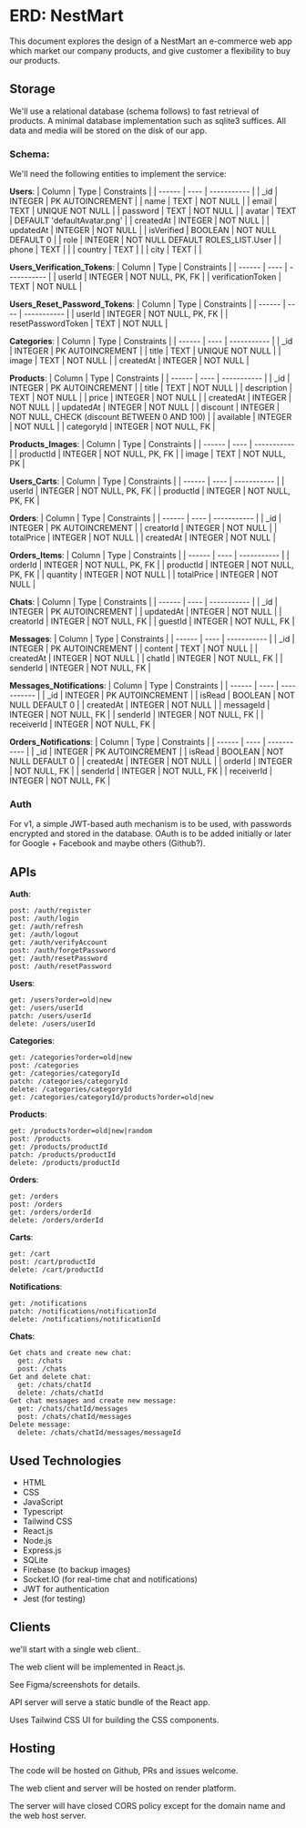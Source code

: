 # ERD: NestMart

This document explores the design of a NestMart an e-commerce web app which market our company products, and give customer a flexibility to buy our products.

## Storage

We'll use a relational database (schema follows) to fast retrieval of products. A minimal database implementation such as sqlite3 suffices. All data and media will be stored on the disk of our app.

### Schema:

We'll need the following entities to implement the service:

**Users**:
| Column | Type | Constraints |
| ------ | ---- | ----------- |
| \_id | INTEGER | PK AUTOINCREMENT |
| name | TEXT | NOT NULL |
| email | TEXT | UNIQUE NOT NULL |
| password | TEXT | NOT NULL |
| avatar | TEXT | DEFAULT 'defaultAvatar.png' |
| createdAt | INTEGER | NOT NULL |
| updatedAt | INTEGER | NOT NULL |
| isVerified | BOOLEAN | NOT NULL DEFAULT 0 |
| role | INTEGER | NOT NULL DEFAULT ROLES_LIST.User |
| phone | TEXT | |
| country | TEXT | |
| city | TEXT | |

**Users_Verification_Tokens**:
| Column | Type | Constraints |
| ------ | ---- | ----------- |
| userId | INTEGER | NOT NULL, PK, FK |
| verificationToken | TEXT | NOT NULL |

**Users_Reset_Password_Tokens**:
| Column | Type | Constraints |
| ------ | ---- | ----------- |
| userId | INTEGER | NOT NULL, PK, FK |
| resetPasswordToken | TEXT | NOT NULL |

**Categories**:
| Column | Type | Constraints |
| ------ | ---- | ----------- |
| \_id | INTEGER | PK AUTOINCREMENT |
| title | TEXT | UNIQUE NOT NULL |
| image | TEXT | NOT NULL |
| createdAt | INTEGER | NOT NULL |

**Products**:
| Column | Type | Constraints |
| ------ | ---- | ----------- |
| \_id | INTEGER | PK AUTOINCREMENT |
| title | TEXT | NOT NULL |
| description | TEXT | NOT NULL |
| price | INTEGER | NOT NULL |
| createdAt | INTEGER | NOT NULL |
| updatedAt | INTEGER | NOT NULL |
| discount | INTEGER | NOT NULL, CHECK (discount BETWEEN 0 AND 100) |
| available | INTEGER | NOT NULL |
| categoryId | INTEGER | NOT NULL, FK |

**Products_Images**:
| Column | Type | Constraints |
| ------ | ---- | ----------- |
| productId | INTEGER | NOT NULL, PK, FK |
| image | TEXT | NOT NULL, PK |

**Users_Carts**:
| Column | Type | Constraints |
| ------ | ---- | ----------- |
| userId | INTEGER | NOT NULL, PK, FK |
| productId | INTEGER | NOT NULL, PK, FK |

**Orders**:
| Column | Type | Constraints |
| ------ | ---- | ----------- |
| \_id | INTEGER | PK AUTOINCREMENT |
| creatorId | INTEGER | NOT NULL |
| totalPrice | INTEGER | NOT NULL |
| createdAt | INTEGER | NOT NULL |

**Orders_Items**:
| Column | Type | Constraints |
| ------ | ---- | ----------- |
| orderId | INTEGER | NOT NULL, PK, FK |
| productId | INTEGER | NOT NULL, PK, FK |
| quantity | INTEGER | NOT NULL |
| totalPrice | INTEGER | NOT NULL |

**Chats**:
| Column | Type | Constraints |
| ------ | ---- | ----------- |
| \_id | INTEGER | PK AUTOINCREMENT |
| updatedAt | INTEGER | NOT NULL |
| creatorId | INTEGER | NOT NULL, FK |
| guestId | INTEGER | NOT NULL, FK |

**Messages**:
| Column | Type | Constraints |
| ------ | ---- | ----------- |
| \_id | INTEGER | PK AUTOINCREMENT |
| content | TEXT | NOT NULL |
| createdAt | INTEGER | NOT NULL |
| chatId | INTEGER | NOT NULL, FK |
| senderId | INTEGER | NOT NULL, FK |

**Messages_Notifications**:
| Column | Type | Constraints |
| ------ | ---- | ----------- |
| \_id | INTEGER | PK AUTOINCREMENT |
| isRead | BOOLEAN | NOT NULL DEFAULT 0 |
| createdAt | INTEGER | NOT NULL |
| messageId | INTEGER | NOT NULL, FK |
| senderId | INTEGER | NOT NULL, FK |
| receiverId | INTEGER | NOT NULL, FK |

**Orders_Notifications**:
| Column | Type | Constraints |
| ------ | ---- | ----------- |
| \_id | INTEGER | PK AUTOINCREMENT |
| isRead | BOOLEAN | NOT NULL DEFAULT 0 |
| createdAt | INTEGER | NOT NULL |
| orderId | INTEGER | NOT NULL, FK |
| senderId | INTEGER | NOT NULL, FK |
| receiverId | INTEGER | NOT NULL, FK |

### Auth

For v1, a simple JWT-based auth mechanism is to be used, with passwords
encrypted and stored in the database. OAuth is to be added initially or later
for Google + Facebook and maybe others (Github?).

## APIs

**Auth**:

```
post: /auth/register
post: /auth/login
get: /auth/refresh
get: /auth/logout
get: /auth/verifyAccount
post: /auth/forgetPassword
get: /auth/resetPassword
post: /auth/resetPassword
```

**Users**:

```
get: /users?order=old|new
get: /users/userId
patch: /users/userId
delete: /users/userId
```

**Categories**:

```
get: /categories?order=old|new
post: /categories
get: /categories/categoryId
patch: /categories/categoryId
delete: /categories/categoryId
get: /categories/categoryId/products?order=old|new
```

**Products**:

```
get: /products?order=old|new|random
post: /products
get: /products/productId
patch: /products/productId
delete: /products/productId
```

**Orders**:

```
get: /orders
post: /orders
get: /orders/orderId
delete: /orders/orderId
```

**Carts**:

```
get: /cart
post: /cart/productId
delete: /cart/productId
```

**Notifications**:

```
get: /notifications
patch: /notifications/notificationId
delete: /notifications/notificationId
```

**Chats**:

```
Get chats and create new chat:
  get: /chats
  post: /chats
Get and delete chat:
  get: /chats/chatId
  delete: /chats/chatId
Get chat messages and create new message:
  get: /chats/chatId/messages
  post: /chats/chatId/messages
Delete message:
  delete: /chats/chatId/messages/messageId
```

## Used Technologies

- HTML
- CSS
- JavaScript
- Typescript
- Tailwind CSS
- React.js
- Node.js
- Express.js
- SQLite
- Firebase (to backup images)
- Socket.IO (for real-time chat and notifications)
- JWT for authentication
- Jest (for testing)

## Clients

we'll start with a single web client..

The web client will be implemented in React.js.

See Figma/screenshots for details.

API server will serve a static bundle of the React app.

Uses Tailwind CSS UI for building the CSS components.

## Hosting

The code will be hosted on Github, PRs and issues welcome.

The web client and server will be hosted on render platform.

The server will have closed CORS policy except
for the domain name and the web host server.
